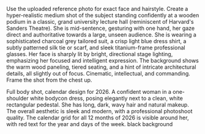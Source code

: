 Use the uploaded reference photo for exact face and hairstyle. Create a hyper-realistic medium shot of the subject standing confidently at a wooden podium in a classic, grand university lecture hall (reminiscent of Harvard's Sanders Theatre). She is mid-sentence, gesturing with one hand, her gaze direct and authoritative towards a large, unseen audience.
She is wearing a sophisticated charcoal grey tailored suit, a crisp light blue dress shirt, a subtly patterned silk tie or scarf, and sleek titanium-frame professional glasses. Her face is sharply lit by bright, directional stage lighting, emphasizing her focused and intelligent expression. The background shows the warm wood paneling, tiered seating, and a hint of intricate architectural details, 
all slightly out of focus. Cinematic, intellectual, and commanding. Frame the shot from the chest up.

Full body shot, calendar design for 2026. A confident woman in a one-shoulder white bodycon dress, posing elegantly next to a clean, white rectangular pedestal. She has long, dark, wavy hair and natural makeup. The overall aesthetic is sleek and modern, with a professional photoshoot quality. The calendar grid for all 12 months of 2026 is visible around her, with red text for the year and days of the week. black background
